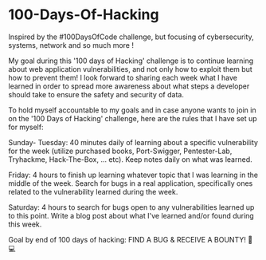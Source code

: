 # 100-Days-Of-Hacking
Inspired by the #100DaysOfCode challenge, but focusing of cybersecurity, systems, network and so much more !

My goal during this '100 days of Hacking' challenge is to continue learning about web application vulnerabilities, and not only how to exploit them but how to prevent them! I look forward to sharing each week what I have learned in order to spread more awareness about what steps a developer should take to ensure the safety and security of data.


To hold myself accountable to my goals and in case anyone wants to join in on the '100 Days of Hacking' challenge, here are the rules that I have set up for myself:

Sunday- Tuesday: 40 minutes daily of learning about a specific vulnerability for the week (utilize purchased books, Port-Swigger, Pentester-Lab, Tryhackme, Hack-The-Box, ... etc). Keep notes daily on what was learned.

Friday: 4 hours to finish up learning whatever topic that I was learning in the middle of the week. Search for bugs in a real application, specifically ones related to the vulnerability learned during the week.

Saturday: 4 hours to search for bugs open to any vulnerabilities learned up to this point. Write a blog post about what I've learned and/or found during this week.

Goal by end of 100 days of hacking: FIND A BUG & RECEIVE A BOUNTY! 🐛 💻

